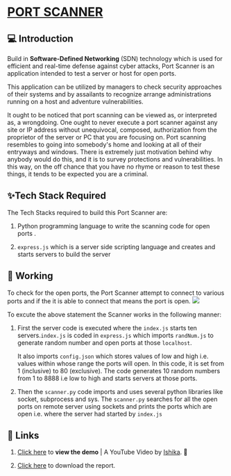 #  [PORT SCANNER](https://vinitshahdeo.github.io/PortScanner/)

## 💻 Introduction

Build in **Software-Defined Networking** (SDN) technology which is used for efficient and real-time defense against cyber attacks, 
 Port Scanner is an application intended to test a server or host for open ports. 

This application can be utilized by managers to check security approaches of their systems and by assailants to recognize arrange administrations running on a host and adventure vulnerabilities.

It ought to be noticed that port scanning can be viewed as, or interpreted as, a wrongdoing. One ought to never execute a port scanner against any site or IP address without unequivocal, composed, authorization from the proprietor of the server or PC that you are focusing on. Port scanning resembles to going into somebody's home and looking at all of their entryways and windows. There is extremely just motivation behind why anybody would do this, and it is to survey protections and vulnerabilities. In this way, on the off chance that you have no rhyme or reason to test these things, it tends to be expected you are a criminal.

## ✨Tech Stack Required

The Tech Stacks required to build this Port Scanner are:
 
1. Python programming language to write the scanning code for open ports .

2. `express.js` which is a server side scripting language and creates and starts servers to build the server

## 📌 Working 

To check for the open ports, the Port Scanner attempt to connect to various ports and if the it is able to connect that means the port is open.
![](https://raw.githubusercontent.com/SSHREYA71/PortScanner/feature/documentation/docs/scanner.py.png)

To excute the above statement the Scanner works in the following manner: 

1. First the server code is executed where the `index.js` starts ten servers.`index.js` is coded in `express.js` which imports `randNum.js` to generate random number and open ports at those `localhost`. 

   It also imports `config.json` which stores values of low and high i.e. values within whose range the ports will open. In this code, it is set from 1 (inclusive) to 80 (exclusive). The code generates 10 random numbers from 1 to 8888 i.e low to high and starts servers at those ports. 

2. Then the `scanner.py` code imports and uses several python    libraries like socket, subprocess and sys. 
The `scanner.py` searches for all the open ports on remote server using sockets and prints the ports which are open i.e. where the server had started by `index.js`

## 🔗 Links

1.  [Click here](https://youtu.be/6v8yi4mLhlM) to **view the demo** | A YouTube Video by [Ishika](https://github.com/ishika1727). :raised_hands:

2.  [Click here](./Documentation.docx) to download the report.
